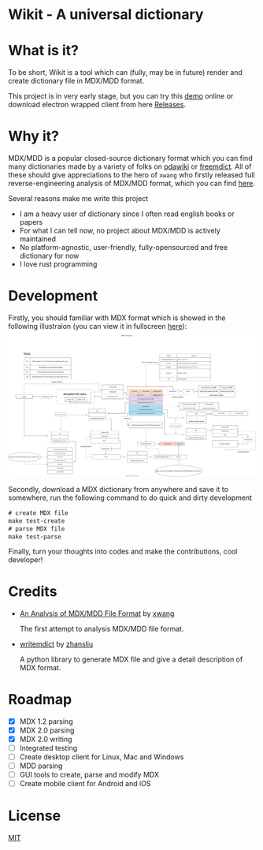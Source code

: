 # Wikit - A universal dictionary

# What is it?

To be short, Wikit is a tool which can (fully, may be in future) render and create dictionary file
in MDX/MDD format.

This project is in very early stage, but you can try this [demo](http://106.53.152.194/wikit/)
online or download electron wrapped client from here
[Releases](https://github.com/ikey4u/wikit/releases).

# Why it?

MDX/MDD is a popular closed-source dictionary format which you can find many dictionaries made by a
variety of folks on [pdawiki](https://www.pdawiki.com) or [freemdict](https://freemdict.com/).
All of these should give appreciations to the hero of `xwang` who firstly released full
reverse-engineering analysis of MDX/MDD format, which you can find
[here](https://bitbucket.org/xwang/mdict-analysis/src/master/).

Several reasons make me write this project

- I am a heavy user of dictionary since I often read english books or papers
- For what I can tell now, no project about MDX/MDD is actively maintained
- No platform-agnostic, user-friendly, fully-opensourced and free dictionary for now
- I love rust programming

# Development

Firstly, you should familiar with MDX format which is showed in the following illustraion (you can
view it in fullscreen [here](https://raw.githubusercontent.com/ikey4u/wikit/master/docs/imgs/mdx-format.svg)):
![mdx format](./docs/imgs/mdx-format.svg "mdx format")

Secondly, download a MDX dictionary from anywhere and save it to somewhere, run the following
command to do quick and dirty development

    # create MDX file
    make test-create
    # parse MDX file
    make test-parse

Finally, turn your thoughts into codes and make the contributions, cool developer!

# Credits

- [An Analysis of MDX/MDD File Format](https://bitbucket.org/xwang/mdict-analysis/src/master/) by [xwang](https://bitbucket.org/xwang)

    The first attempt to analysis MDX/MDD file format.

- [writemdict](https://github.com/zhansliu/writemdict) by [zhansliu](https://github.com/zhansliu)
  
    A python library to generate MDX file and give a detail description of MDX format.

# Roadmap

- [x] MDX 1.2 parsing
- [x] MDX 2.0 parsing
- [x] MDX 2.0 writing
- [ ] Integrated testing
- [ ] Create desktop client for Linux, Mac and Windows
- [ ] MDD parsing
- [ ] GUI tools to create, parse and modify MDX
- [ ] Create mobile client for Android and iOS

# License

[MIT](./LICENSE)
